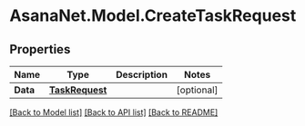 # AsanaNet.Model.CreateTaskRequest

## Properties

Name | Type | Description | Notes
------------ | ------------- | ------------- | -------------
**Data** | [**TaskRequest**](TaskRequest.md) |  | [optional] 

[[Back to Model list]](../README.md#documentation-for-models) [[Back to API list]](../README.md#documentation-for-api-endpoints) [[Back to README]](../README.md)

